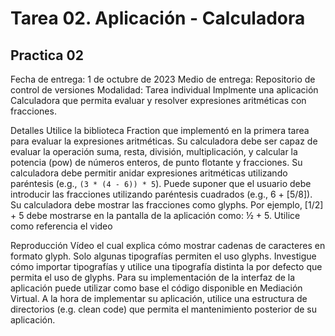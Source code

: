 # Tarea 02. Aplicación - Calculadora

## Practica 02

Fecha de entrega: 1 de octubre de 2023
Medio de entrega: Repositorio de control de versiones
Modalidad: Tarea individual
Implmente una aplicación Calculadora que permita evaluar y resolver expresiones aritméticas con fracciones.

Detalles
Utilice la biblioteca Fraction que implementó en la primera tarea para evaluar la expresiones aritméticas.
Su calculadora debe ser capaz de evaluar la operación suma, resta, división, multiplicación, y calcular la potencia (pow) de números enteros, de punto flotante y fracciones.
Su calculadora debe permitir anidar expresiones aritméticas utilizando paréntesis (e.g., `(3 * (4 - 6)) * 5`).
Puede suponer que el usuario debe introducir las fracciones utilizando paréntesis cuadrados (e.g., 6 + [5/8]).
Su calculadora debe mostrar las fracciones como glyphs. Por ejemplo, [1/2] + 5 debe mostrarse en la pantalla de la aplicación como: ½ + 5. Utilice como referencia el video

Reproducción Vídeo
el cual explica cómo mostrar cadenas de caracteres en formato glyph.
Solo algunas tipografías permiten el uso glyphs. Investigue cómo importar tipografías y utilice una tipografía distinta la por defecto que permita el uso de glyphs.
Para su implementación de la interfaz de la aplicación puede utilizar como base el código disponible en Mediación Virtual.
A la hora de implementar su aplicación, utilice una estructura de directorios (e.g. clean code) que permita el mantenimiento posterior de su aplicación.
